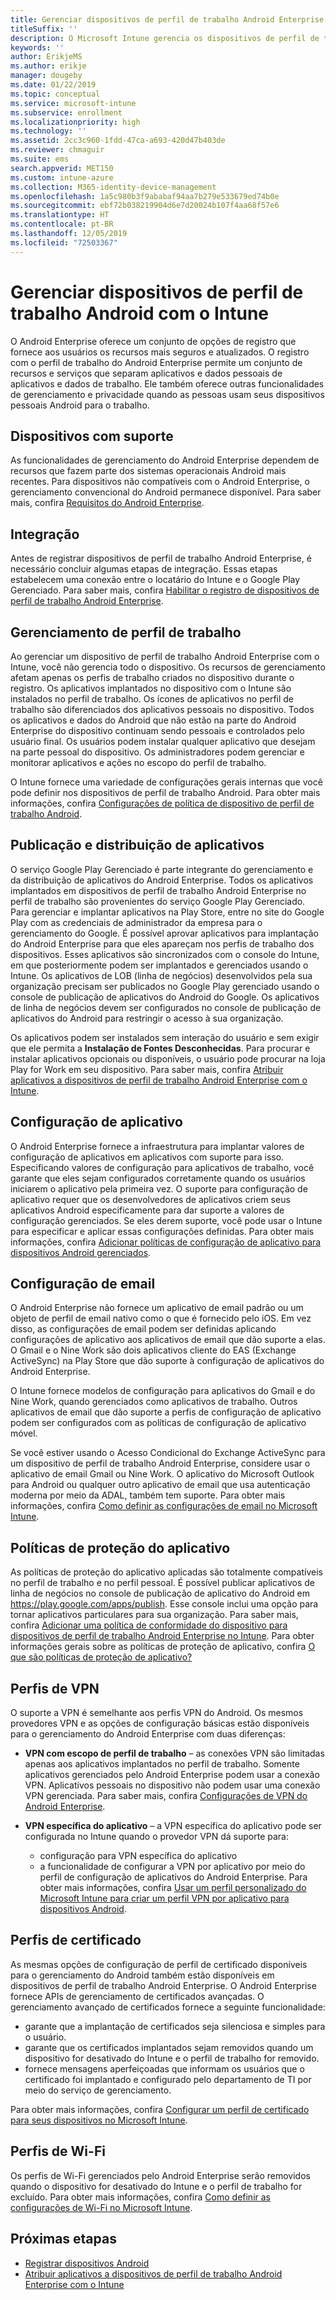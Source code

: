```yaml
---
title: Gerenciar dispositivos de perfil de trabalho Android Enterprise no Microsoft Intune
titleSuffix: ''
description: O Microsoft Intune gerencia os dispositivos de perfil de trabalho Android Enterprise para fornecer privacidade e funcionalidades de gerenciamento adicionais quando as pessoas usam seus dispositivos pessoais Android para trabalhar.
keywords: ''
author: ErikjeMS
ms.author: erikje
manager: dougeby
ms.date: 01/22/2019
ms.topic: conceptual
ms.service: microsoft-intune
ms.subservice: enrollment
ms.localizationpriority: high
ms.technology: ''
ms.assetid: 2cc3c960-1fdd-47ca-a693-420d47b403de
ms.reviewer: chmaguir
ms.suite: ems
search.appverid: MET150
ms.custom: intune-azure
ms.collection: M365-identity-device-management
ms.openlocfilehash: 1a5c980b3f9ababaf94aa7b279e533679ed74b0e
ms.sourcegitcommit: ebf72b038219904d6e7d20024b107f4aa68f57e6
ms.translationtype: HT
ms.contentlocale: pt-BR
ms.lasthandoff: 12/05/2019
ms.locfileid: "72503367"
---
```

# <a name="manage-android-work-profile-devices-with-intune"></a>Gerenciar dispositivos de perfil de trabalho Android com o Intune

O Android Enterprise oferece um conjunto de opções de registro que fornece aos usuários os recursos mais seguros e atualizados. O registro com o perfil de trabalho do Android Enterprise permite um conjunto de recursos e serviços que separam aplicativos e dados pessoais de aplicativos e dados de trabalho. Ele também oferece outras funcionalidades de gerenciamento e privacidade quando as pessoas usam seus dispositivos pessoais Android para o trabalho. 

## <a name="supported-devices"></a>Dispositivos com suporte

As funcionalidades de gerenciamento do Android Enterprise dependem de recursos que fazem parte dos sistemas operacionais Android mais recentes. Para dispositivos não compatíveis com o Android Enterprise, o gerenciamento convencional do Android permanece disponível. Para saber mais, confira [Requisitos do Android Enterprise](https://support.google.com/work/android/answer/6174145?hl=en&ref_topic=6151012).

## <a name="onboarding"></a>Integração

Antes de registrar dispositivos de perfil de trabalho Android Enterprise, é necessário concluir algumas etapas de integração. Essas etapas estabelecem uma conexão entre o locatário do Intune e o Google Play Gerenciado. Para saber mais, confira [Habilitar o registro de dispositivos de perfil de trabalho Android Enterprise](android-work-profile-enroll.md).

## <a name="work-profile-management"></a>Gerenciamento de perfil de trabalho

Ao gerenciar um dispositivo de perfil de trabalho Android Enterprise com o Intune, você não gerencia todo o dispositivo. Os recursos de gerenciamento afetam apenas os perfis de trabalho criados no dispositivo durante o registro. Os aplicativos implantados no dispositivo com o Intune são instalados no perfil de trabalho. Os ícones de aplicativos no perfil de trabalho são diferenciados dos aplicativos pessoais no dispositivo. Todos os aplicativos e dados do Android que não estão na parte do Android Enterprise do dispositivo continuam sendo pessoais e controlados pelo usuário final. Os usuários podem instalar qualquer aplicativo que desejam na parte pessoal do dispositivo. Os administradores podem gerenciar e monitorar aplicativos e ações no escopo do perfil de trabalho.

O Intune fornece uma variedade de configurações gerais internas que você pode definir nos dispositivos de perfil de trabalho Android. Para obter mais informações, confira [Configurações de política de dispositivo de perfil de trabalho Android](../protect/compliance-policy-create-android-for-work.md).

## <a name="app-publishing-and-distribution"></a>Publicação e distribuição de aplicativos

O serviço Google Play Gerenciado é parte integrante do gerenciamento e da distribuição de aplicativos do Android Enterprise. Todos os aplicativos implantados em dispositivos de perfil de trabalho Android Enterprise no perfil de trabalho são provenientes do serviço Google Play Gerenciado. Para gerenciar e implantar aplicativos na Play Store, entre no site do Google Play com as credenciais de administrador da empresa para o gerenciamento do Google. É possível aprovar aplicativos para implantação do Android Enterprise para que eles apareçam nos perfis de trabalho dos dispositivos. Esses aplicativos são sincronizados com o console do Intune, em que posteriormente podem ser implantados e gerenciados usando o Intune. Os aplicativos de LOB (linha de negócios) desenvolvidos pela sua organização precisam ser publicados no Google Play gerenciado usando o console de publicação de aplicativos do Android do Google. Os aplicativos de linha de negócios devem ser configurados no console de publicação de aplicativos do Android para restringir o acesso à sua organização.

Os aplicativos podem ser instalados sem interação do usuário e sem exigir que ele permita a **Instalação de Fontes Desconhecidas**. Para procurar e instalar aplicativos opcionais ou disponíveis, o usuário pode procurar na loja Play for Work em seu dispositivo. Para saber mais, confira [Atribuir aplicativos a dispositivos de perfil de trabalho Android Enterprise com o Intune](../apps/apps-add-android-for-work.md).

## <a name="app-configuration"></a>Configuração de aplicativo

O Android Enterprise fornece a infraestrutura para implantar valores de configuração de aplicativos em aplicativos com suporte para isso. Especificando valores de configuração para aplicativos de trabalho, você garante que eles sejam configurados corretamente quando os usuários iniciarem o aplicativo pela primeira vez. O suporte para configuração de aplicativo requer que os desenvolvedores de aplicativos criem seus aplicativos Android especificamente para dar suporte a valores de configuração gerenciados. Se eles derem suporte, você pode usar o Intune para especificar e aplicar essas configurações definidas. Para obter mais informações, confira [Adicionar políticas de configuração de aplicativo para dispositivos Android gerenciados](../apps/app-configuration-policies-use-android.md).

## <a name="email-configuration"></a>Configuração de email

O Android Enterprise não fornece um aplicativo de email padrão ou um objeto de perfil de email nativo como o que é fornecido pelo iOS. Em vez disso, as configurações de email podem ser definidas aplicando configurações de aplicativo aos aplicativos de email que dão suporte a elas. O Gmail e o Nine Work são dois aplicativos cliente do EAS (Exchange ActiveSync) na Play Store que dão suporte à configuração de aplicativos do Android Enterprise.

O Intune fornece modelos de configuração para aplicativos do Gmail e do Nine Work, quando gerenciados como aplicativos de trabalho. Outros aplicativos de email que dão suporte a perfis de configuração de aplicativo podem ser configurados com as políticas de configuração de aplicativo móvel.

Se você estiver usando o Acesso Condicional do Exchange ActiveSync para um dispositivo de perfil de trabalho Android Enterprise, considere usar o aplicativo de email Gmail ou Nine Work. O aplicativo do Microsoft Outlook para Android ou qualquer outro aplicativo de email que usa autenticação moderna por meio da ADAL, também tem suporte. Para obter mais informações, confira [Como definir as configurações de email no Microsoft Intune](../configuration/email-settings-configure.md).

## <a name="app-protection-policies"></a>Políticas de proteção do aplicativo

As políticas de proteção do aplicativo aplicadas são totalmente compatíveis no perfil de trabalho e no perfil pessoal. É possível publicar aplicativos de linha de negócios no console de publicação de aplicativo do Android em https://play.google.com/apps/publish. Esse console inclui uma opção para tornar aplicativos particulares para sua organização. Para saber mais, confira [Adicionar uma política de conformidade do dispositivo para dispositivos de perfil de trabalho Android Enterprise no Intune](../protect/compliance-policy-create-android-for-work.md). Para obter informações gerais sobre as políticas de proteção de aplicativo, confira [O que são políticas de proteção de aplicativo?](../apps/app-protection-policy.md)

## <a name="vpn-profiles"></a>Perfis de VPN

O suporte a VPN é semelhante aos perfis VPN do Android. Os mesmos provedores VPN e as opções de configuração básicas estão disponíveis para o gerenciamento do Android Enterprise com duas diferenças:

- **VPN com escopo de perfil de trabalho** – as conexões VPN são limitadas apenas aos aplicativos implantados no perfil de trabalho. Somente aplicativos gerenciados pelo Android Enterprise podem usar a conexão VPN. Aplicativos pessoais no dispositivo não podem usar uma conexão VPN gerenciada. Para saber mais, confira [Configurações de VPN do Android Enterprise](../configuration/vpn-settings-android-enterprise.md).

- **VPN específica do aplicativo** – a VPN específica do aplicativo pode ser configurada no Intune quando o provedor VPN dá suporte para:
  - configuração para VPN específica do aplicativo
  - a funcionalidade de configurar a VPN por aplicativo por meio do perfil de configuração de aplicativos do Android Enterprise.
  Para obter mais informações, confira [Usar um perfil personalizado do Microsoft Intune para criar um perfil VPN por aplicativo para dispositivos Android](../configuration/android-pulse-secure-per-app-vpn.md).

## <a name="certificate-profiles"></a>Perfis de certificado

As mesmas opções de configuração de perfil de certificado disponíveis para o gerenciamento do Android também estão disponíveis em dispositivos de perfil de trabalho Android Enterprise. O Android Enterprise fornece APIs de gerenciamento de certificados avançadas. O gerenciamento avançado de certificados fornece a seguinte funcionalidade:

- garante que a implantação de certificados seja silenciosa e simples para o usuário.
- garante que os certificados implantados sejam removidos quando um dispositivo for desativado do Intune e o perfil de trabalho for removido.
- fornece mensagens aperfeiçoadas que informam os usuários que o certificado foi implantado e configurado pelo departamento de TI por meio do serviço de gerenciamento.

Para obter mais informações, confira [Configurar um perfil de certificado para seus dispositivos no Microsoft Intune](../protect/certificates-configure.md).

## <a name="wi-fi-profiles"></a>Perfis de Wi-Fi

Os perfis de Wi-Fi gerenciados pelo Android Enterprise serão removidos quando o dispositivo for desativado do Intune e o perfil de trabalho for excluído. Para obter mais informações, confira [Como definir as configurações de Wi-Fi no Microsoft Intune](../configuration/wi-fi-settings-configure.md).

## <a name="next-steps"></a>Próximas etapas
- [Registrar dispositivos Android](android-enroll.md)
- [Atribuir aplicativos a dispositivos de perfil de trabalho Android Enterprise com o Intune](../apps/apps-add-android-for-work.md)
